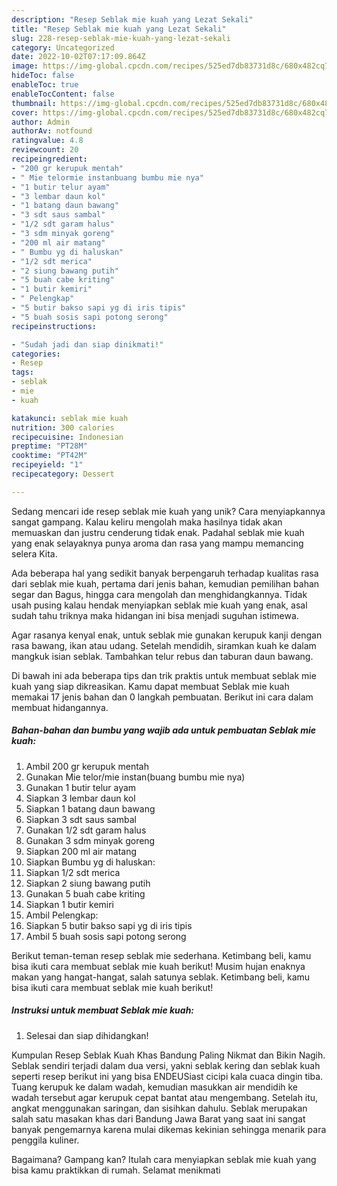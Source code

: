 ```yaml
---
description: "Resep Seblak mie kuah yang Lezat Sekali"
title: "Resep Seblak mie kuah yang Lezat Sekali"
slug: 228-resep-seblak-mie-kuah-yang-lezat-sekali
category: Uncategorized
date: 2022-10-02T07:17:09.864Z
image: https://img-global.cpcdn.com/recipes/525ed7db83731d8c/680x482cq70/seblak-mie-kuah-foto-resep-utama.jpg
hideToc: false
enableToc: true
enableTocContent: false
thumbnail: https://img-global.cpcdn.com/recipes/525ed7db83731d8c/680x482cq70/seblak-mie-kuah-foto-resep-utama.jpg
cover: https://img-global.cpcdn.com/recipes/525ed7db83731d8c/680x482cq70/seblak-mie-kuah-foto-resep-utama.jpg
author: Admin
authorAv: notfound
ratingvalue: 4.8
reviewcount: 20
recipeingredient:
- "200 gr kerupuk mentah"
- " Mie telormie instanbuang bumbu mie nya"
- "1 butir telur ayam"
- "3 lembar daun kol"
- "1 batang daun bawang"
- "3 sdt saus sambal"
- "1/2 sdt garam halus"
- "3 sdm minyak goreng"
- "200 ml air matang"
- " Bumbu yg di haluskan"
- "1/2 sdt merica"
- "2 siung bawang putih"
- "5 buah cabe kriting"
- "1 butir kemiri"
- " Pelengkap"
- "5 butir bakso sapi yg di iris tipis"
- "5 buah sosis sapi potong serong"
recipeinstructions:

- "Sudah jadi dan siap dinikmati!"
categories:
- Resep
tags:
- seblak
- mie
- kuah

katakunci: seblak mie kuah 
nutrition: 300 calories
recipecuisine: Indonesian
preptime: "PT28M"
cooktime: "PT42M"
recipeyield: "1"
recipecategory: Dessert

---
```





Sedang mencari ide resep seblak mie kuah yang unik? Cara menyiapkannya sangat gampang. Kalau keliru mengolah maka hasilnya tidak akan memuaskan dan justru cenderung tidak enak. Padahal seblak mie kuah yang enak selayaknya punya aroma dan rasa yang mampu memancing selera Kita.





Ada beberapa hal yang sedikit banyak berpengaruh terhadap kualitas rasa dari seblak mie kuah, pertama dari jenis bahan, kemudian pemilihan bahan segar dan Bagus, hingga cara mengolah dan menghidangkannya. Tidak usah pusing kalau hendak menyiapkan seblak mie kuah yang enak,      asal sudah tahu triknya maka hidangan ini bisa menjadi suguhan istimewa.














Agar rasanya kenyal enak, untuk seblak mie gunakan kerupuk kanji dengan rasa bawang, ikan atau udang. Setelah mendidih, siramkan kuah ke dalam mangkuk isian seblak. Tambahkan telur rebus dan taburan daun bawang.






Di bawah ini ada beberapa tips dan trik praktis untuk membuat seblak mie kuah yang siap dikreasikan. Kamu dapat membuat Seblak mie kuah memakai 17 jenis bahan dan 0 langkah pembuatan. Berikut ini cara dalam membuat hidangannya.

<!--inarticleads1-->

##### Bahan-bahan dan bumbu yang wajib ada untuk pembuatan Seblak mie kuah:

1. Ambil 200 gr kerupuk mentah
1. Gunakan  Mie telor/mie instan(buang bumbu mie nya)
1. Gunakan 1 butir telur ayam
1. Siapkan 3 lembar daun kol
1. Siapkan 1 batang daun bawang
1. Siapkan 3 sdt saus sambal
1. Gunakan 1/2 sdt garam halus
1. Gunakan 3 sdm minyak goreng
1. Siapkan 200 ml air matang
1. Siapkan  Bumbu yg di haluskan:
1. Siapkan 1/2 sdt merica
1. Siapkan 2 siung bawang putih
1. Gunakan 5 buah cabe kriting
1. Siapkan 1 butir kemiri
1. Ambil  Pelengkap:
1. Siapkan 5 butir bakso sapi yg di iris tipis
1. Ambil 5 buah sosis sapi potong serong


Berikut teman-teman resep seblak mie sederhana. Ketimbang beli, kamu bisa ikuti cara membuat seblak mie kuah berikut! Musim hujan enaknya makan yang hangat-hangat, salah satunya seblak. Ketimbang beli, kamu bisa ikuti cara membuat seblak mie kuah berikut! 

<!--inarticleads2-->

##### Instruksi untuk membuat Seblak mie kuah:


1. Selesai dan siap dihidangkan!

Kumpulan Resep Seblak Kuah Khas Bandung Paling Nikmat dan Bikin Nagih. Seblak sendiri terjadi dalam dua versi, yakni seblak kering dan seblak kuah seperti resep berikut ini yang bisa ENDEUSiast cicipi kala cuaca dingin tiba. Tuang kerupuk ke dalam wadah, kemudian masukkan air mendidih ke wadah tersebut agar kerupuk cepat bantat atau mengembang. Setelah itu, angkat menggunakan saringan, dan sisihkan dahulu. Seblak merupakan salah satu masakan khas dari Bandung Jawa Barat yang saat ini sangat banyak pengemarnya karena mulai dikemas kekinian sehingga menarik para penggila kuliner. 

Bagaimana? Gampang kan? Itulah cara menyiapkan seblak mie kuah yang bisa kamu praktikkan di rumah. Selamat menikmati
